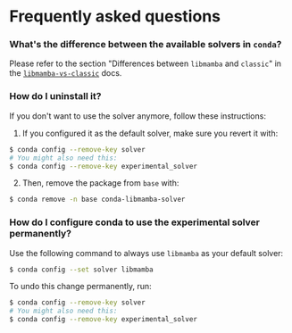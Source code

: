 # Frequently asked questions

### What's the difference between the available solvers in `conda`?

Please refer to the section "Differences between `libmamba` and `classic`" in
the [`libmamba-vs-classic`](./libmamba-vs-classic.md) docs.


### How do I uninstall it?

If you don't want to use the solver anymore, follow these instructions:

1. If you configured it as the default solver, make sure you revert it with:

```bash
$ conda config --remove-key solver
# You might also need this:
$ conda config --remove-key experimental_solver
```

2. Then, remove the package from `base` with:

```bash
$ conda remove -n base conda-libmamba-solver
```

### How do I configure conda to use the experimental solver permanently?

Use the following command to always use `libmamba` as your default solver:

```bash
$ conda config --set solver libmamba
```

To undo this change permanently, run:

```bash
$ conda config --remove-key solver
# You might also need this:
$ conda config --remove-key experimental_solver
```
